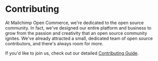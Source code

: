 # Contributing

At Mailchimp Open Commerce, we're dedicated to the open source community. In fact, we've designed our entire platform and business to grow from the passion and creativity that an open source community ignites. We've already attracted a small, dedicated team of open source contributors, and there's always room for more.

If you'd like to join us, check out our detailed [Contributing Guide](https://docs.reactioncommerce.com/reaction-docs/master/contributing-to-reaction).


